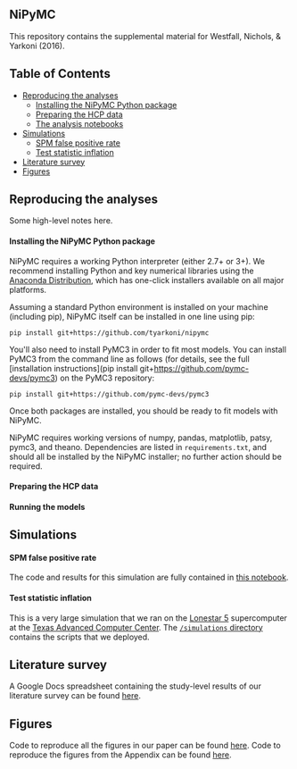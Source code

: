 NiPyMC
------
This repository contains the supplemental material for Westfall, Nichols, & Yarkoni (2016).

## Table of Contents
- [Reproducing the analyses](#reproducing-the-analyses)
    + [Installing the NiPyMC Python package](#installing-the-nipymc-python-package)
    + [Preparing the HCP data](#preparing-the-hcp-data)
    + [The analysis notebooks](#the-analysis-notebooks)
- [Simulations](#simulations)
    + [SPM false positive rate](#spm-false-positive-rate)
    + [Test statistic inflation](#test-statistic-inflation)
- [Literature survey](#literature-survey)
- [Figures](#figures)

## Reproducing the analyses 

Some high-level notes here.

#### Installing the NiPyMC Python package

NiPyMC requires a working Python interpreter (either 2.7+ or 3+). We recommend installing Python and key numerical libraries using the [Anaconda Distribution](https://www.continuum.io/downloads), which has one-click installers available on all major platforms.

Assuming a standard Python environment is installed on your machine (including pip), NiPyMC itself can be installed in one line using pip:

    pip install git+https://github.com/tyarkoni/nipymc

You'll also need to install PyMC3 in order to fit most models. You can install PyMC3 from the command line as follows (for details, see the full [installation instructions](pip install git+https://github.com/pymc-devs/pymc3) on the PyMC3 repository:

    pip install git+https://github.com/pymc-devs/pymc3

Once both packages are installed, you should be ready to fit models with NiPyMC.

NiPyMC requires working versions of numpy, pandas, matplotlib, patsy, pymc3, and theano. Dependencies are listed in `requirements.txt`, and should all be installed by the NiPyMC installer; no further action should be required.

#### Preparing the HCP data

#### Running the models

## Simulations

#### SPM false positive rate

The code and results for this simulation are fully contained in [this notebook](https://github.com/tyarkoni/nipymc/tree/master/simulations/xsim_false_positive.ipynb).

#### Test statistic inflation

This is a very large simulation that we ran on the [Lonestar 5](https://www.tacc.utexas.edu/systems/lonestar) supercomputer at the [Texas Advanced Computer Center](https://www.tacc.utexas.edu/home). The [`/simulations` directory](https://github.com/tyarkoni/nipymc/tree/master/simulations) contains the scripts that we deployed.

## Literature survey

A Google Docs spreadsheet containing the study-level results of our literature survey can be found [here](https://www.google.com/url?q=https://docs.google.com/spreadsheets/d/1KUgrEyPpDsdY0GHKirfrJSuvkAyEzO7r9y32srOCkTg/edit?usp%3Dsharing&sa=D&ust=1474344243179000&usg=AFQjCNGbPjUM3jcmhmNpPD24qxMCv4XK9Q).

## Figures

Code to reproduce all the figures in our paper can be found [here](https://github.com/tyarkoni/nipymc/tree/master/figures). Code to reproduce the figures from the Appendix can be found [here](https://github.com/tyarkoni/nipymc/tree/master/simulations/xsim_figures.R).